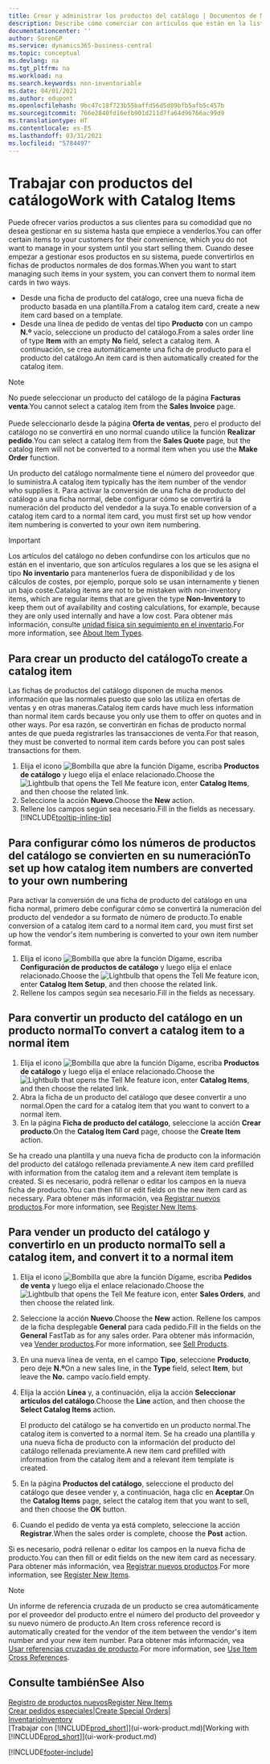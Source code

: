 ```yaml
---
title: Crear y administrar los productos del catálogo | Documentos de Microsoft
description: Describe cómo comerciar con artículos que están en la lista de artículos de proveedores pero no en su propia lista de artículos.
documentationcenter: ''
author: SorenGP
ms.service: dynamics365-business-central
ms.topic: conceptual
ms.devlang: na
ms.tgt_pltfrm: na
ms.workload: na
ms.search.keywords: non-inventoriable
ms.date: 04/01/2021
ms.author: edupont
ms.openlocfilehash: 9bc47c18f723b55baffd56d5d89bfb5afb5c457b
ms.sourcegitcommit: 766e2840fd16efb901d211d7fa64d96766ac99d9
ms.translationtype: HT
ms.contentlocale: es-ES
ms.lasthandoff: 03/31/2021
ms.locfileid: "5784497"
---
```

# <a name="work-with-catalog-items"></a><span data-ttu-id="ae80b-103">Trabajar con productos del catálogo</span><span class="sxs-lookup"><span data-stu-id="ae80b-103">Work with Catalog Items</span></span>
<span data-ttu-id="ae80b-104">Puede ofrecer varios productos a sus clientes para su comodidad que no desea gestionar en su sistema hasta que empiece a venderlos.</span><span class="sxs-lookup"><span data-stu-id="ae80b-104">You can offer certain items to your customers for their convenience, which you do not want to manage in your system until you start selling them.</span></span> <span data-ttu-id="ae80b-105">Cuando desee empezar a gestionar esos productos en su sistema, puede convertirlos en fichas de productos normales de dos formas.</span><span class="sxs-lookup"><span data-stu-id="ae80b-105">When you want to start managing such items in your system, you can convert them to normal item cards in two ways.</span></span>

* <span data-ttu-id="ae80b-106">Desde una ficha de producto del catálogo, cree una nueva ficha de producto basada en una plantilla.</span><span class="sxs-lookup"><span data-stu-id="ae80b-106">From a catalog item card, create a new item card based on a template.</span></span>
* <span data-ttu-id="ae80b-107">Desde una línea de pedido de ventas del tipo **Producto** con un campo **N.º** vacío, seleccione un producto del catálogo.</span><span class="sxs-lookup"><span data-stu-id="ae80b-107">From a sales order line of type **Item** with an empty **No** field, select a catalog item.</span></span> <span data-ttu-id="ae80b-108">A continuación, se crea automáticamente una ficha de producto para el producto del catálogo.</span><span class="sxs-lookup"><span data-stu-id="ae80b-108">An item card is then automatically created for the catalog item.</span></span>

> [!NOTE]  
> <span data-ttu-id="ae80b-109">No puede seleccionar un producto del catálogo de la página **Facturas venta**.</span><span class="sxs-lookup"><span data-stu-id="ae80b-109">You cannot select a catalog item from the **Sales Invoice** page.</span></span><br /><br />
> <span data-ttu-id="ae80b-110">Puede seleccionarlo desde la página **Oferta de ventas**, pero el producto del catálogo no se convertirá en uno normal cuando utilice la función **Realizar pedido**.</span><span class="sxs-lookup"><span data-stu-id="ae80b-110">You can select a catalog item from the **Sales Quote** page, but the catalog item will not be converted to a normal item when you use the **Make Order** function.</span></span>

<span data-ttu-id="ae80b-111">Un producto del catálogo normalmente tiene el número del proveedor que lo suministra.</span><span class="sxs-lookup"><span data-stu-id="ae80b-111">A catalog item typically has the item number of the vendor who supplies it.</span></span> <span data-ttu-id="ae80b-112">Para activar la conversión de una ficha de producto del catálogo a una ficha normal, debe configurar cómo se convertirá la numeración del producto del vendedor a la suya.</span><span class="sxs-lookup"><span data-stu-id="ae80b-112">To enable conversion of a catalog item card to a normal item card, you must first set up how vendor item numbering is converted to your own item numbering.</span></span>   

> [!Important]
> <span data-ttu-id="ae80b-113">Los artículos del catálogo no deben confundirse con los artículos que no están en el inventario, que son artículos regulares a los que se les asigna el tipo **No inventario** para mantenerlos fuera de disponibilidad y de los cálculos de costes, por ejemplo, porque solo se usan internamente y tienen un bajo coste.</span><span class="sxs-lookup"><span data-stu-id="ae80b-113">Catalog items are not to be mistaken with non-inventory items, which are regular items that are given the type **Non-Inventory** to keep them out of availability and costing calculations, for example, because they are only used internally and have a low cost.</span></span> <span data-ttu-id="ae80b-114">Para obtener más información, consulte [unidad física sin seguimiento en el inventario](inventory-about-item-types.md).</span><span class="sxs-lookup"><span data-stu-id="ae80b-114">For more information, see [About Item Types](inventory-about-item-types.md).</span></span>

## <a name="to-create-a-catalog-item"></a><span data-ttu-id="ae80b-115">Para crear un producto del catálogo</span><span class="sxs-lookup"><span data-stu-id="ae80b-115">To create a catalog item</span></span>
<span data-ttu-id="ae80b-116">Las fichas de productos del catálogo disponen de mucha menos información que las normales puesto que solo las utiliza en ofertas de ventas y en otras maneras.</span><span class="sxs-lookup"><span data-stu-id="ae80b-116">Catalog item cards have much less information than normal item cards because you only use them to offer on quotes and in other ways.</span></span> <span data-ttu-id="ae80b-117">Por esa razón, se convertirán en fichas de producto normal antes de que pueda registrarles las transacciones de venta.</span><span class="sxs-lookup"><span data-stu-id="ae80b-117">For that reason, they must be converted to normal item cards before you can post sales transactions for them.</span></span>

1. <span data-ttu-id="ae80b-118">Elija el icono ![Bombilla que abre la función Dígame](media/ui-search/search_small.png "Dígame qué desea hacer"), escriba **Productos de catálogo** y luego elija el enlace relacionado.</span><span class="sxs-lookup"><span data-stu-id="ae80b-118">Choose the ![Lightbulb that opens the Tell Me feature](media/ui-search/search_small.png "Tell me what you want to do") icon, enter **Catalog Items**, and then choose the related link.</span></span>
2. <span data-ttu-id="ae80b-119">Seleccione la acción **Nuevo**.</span><span class="sxs-lookup"><span data-stu-id="ae80b-119">Choose the **New** action.</span></span>
3. <span data-ttu-id="ae80b-120">Rellene los campos según sea necesario.</span><span class="sxs-lookup"><span data-stu-id="ae80b-120">Fill in the fields as necessary.</span></span> [!INCLUDE[tooltip-inline-tip](includes/tooltip-inline-tip_md.md)]

## <a name="to-set-up-how-catalog-item-numbers-are-converted-to-your-own-numbering"></a><span data-ttu-id="ae80b-121">Para configurar cómo los números de productos del catálogo se convierten en su numeración</span><span class="sxs-lookup"><span data-stu-id="ae80b-121">To set up how catalog item numbers are converted to your own numbering</span></span>
<span data-ttu-id="ae80b-122">Para activar la conversión de una ficha de producto del catálogo en una ficha normal, primero debe configurar cómo se convertirá la numeración del producto del vendedor a su formato de número de producto.</span><span class="sxs-lookup"><span data-stu-id="ae80b-122">To enable conversion of a catalog item card to a normal item card, you must first set up how the vendor's item numbering is converted to your own item number format.</span></span>

1. <span data-ttu-id="ae80b-123">Elija el icono ![Bombilla que abre la función Dígame](media/ui-search/search_small.png "Dígame qué desea hacer"), escriba **Configuración de productos de catálogo** y luego elija el enlace relacionado.</span><span class="sxs-lookup"><span data-stu-id="ae80b-123">Choose the ![Lightbulb that opens the Tell Me feature](media/ui-search/search_small.png "Tell me what you want to do") icon, enter **Catalog Item Setup**, and then choose the related link.</span></span>
2. <span data-ttu-id="ae80b-124">Rellene los campos según sea necesario.</span><span class="sxs-lookup"><span data-stu-id="ae80b-124">Fill in the fields as necessary.</span></span>

## <a name="to-convert-a-catalog-item-to-a-normal-item"></a><span data-ttu-id="ae80b-125">Para convertir un producto del catálogo en un producto normal</span><span class="sxs-lookup"><span data-stu-id="ae80b-125">To convert a catalog item to a normal item</span></span>
1. <span data-ttu-id="ae80b-126">Elija el icono ![Bombilla que abre la función Dígame](media/ui-search/search_small.png "Dígame qué desea hacer"), escriba **Productos de catálogo** y luego elija el enlace relacionado.</span><span class="sxs-lookup"><span data-stu-id="ae80b-126">Choose the ![Lightbulb that opens the Tell Me feature](media/ui-search/search_small.png "Tell me what you want to do") icon, enter **Catalog Items**, and then choose the related link.</span></span>
2. <span data-ttu-id="ae80b-127">Abra la ficha de un producto del catálogo que desee convertir a uno normal.</span><span class="sxs-lookup"><span data-stu-id="ae80b-127">Open the card for a catalog item that you want to convert to a normal item.</span></span>
3. <span data-ttu-id="ae80b-128">En la página **Ficha de producto del catálogo**, seleccione la acción **Crear producto**.</span><span class="sxs-lookup"><span data-stu-id="ae80b-128">On the **Catalog Item Card** page, choose the **Create Item** action.</span></span>

<span data-ttu-id="ae80b-129">Se ha creado una plantilla y una nueva ficha de producto con la información del producto del catálogo rellenada previamente.</span><span class="sxs-lookup"><span data-stu-id="ae80b-129">A new item card prefilled with information from the catalog item and a relevant item template is created.</span></span> <span data-ttu-id="ae80b-130">Si es necesario, podrá rellenar o editar los campos en la nueva ficha de producto.</span><span class="sxs-lookup"><span data-stu-id="ae80b-130">You can then fill or edit fields on the new item card as necessary.</span></span> <span data-ttu-id="ae80b-131">Para obtener más información, vea [Registrar nuevos productos](inventory-how-register-new-items.md).</span><span class="sxs-lookup"><span data-stu-id="ae80b-131">For more information, see [Register New Items](inventory-how-register-new-items.md).</span></span>

## <a name="to-sell-a-catalog-item-and-convert-it-to-a-normal-item"></a><span data-ttu-id="ae80b-132">Para vender un producto del catálogo y convertirlo en un producto normal</span><span class="sxs-lookup"><span data-stu-id="ae80b-132">To sell a catalog item, and convert it to a normal item</span></span>
1. <span data-ttu-id="ae80b-133">Elija el icono ![Bombilla que abre la función Dígame](media/ui-search/search_small.png "Dígame qué desea hacer"), escriba **Pedidos de venta** y luego elija el enlace relacionado.</span><span class="sxs-lookup"><span data-stu-id="ae80b-133">Choose the ![Lightbulb that opens the Tell Me feature](media/ui-search/search_small.png "Tell me what you want to do") icon, enter **Sales Orders**, and then choose the related link.</span></span>
2. <span data-ttu-id="ae80b-134">Seleccione la acción **Nuevo**.</span><span class="sxs-lookup"><span data-stu-id="ae80b-134">Choose the **New** action.</span></span> <span data-ttu-id="ae80b-135">Rellene los campos de la ficha desplegable **General** para cada pedido.</span><span class="sxs-lookup"><span data-stu-id="ae80b-135">Fill in the fields on the **General** FastTab as for any sales order.</span></span> <span data-ttu-id="ae80b-136">Para obtener más información, vea [Vender productos](sales-how-sell-products.md).</span><span class="sxs-lookup"><span data-stu-id="ae80b-136">For more information, see [Sell Products](sales-how-sell-products.md).</span></span>
3. <span data-ttu-id="ae80b-137">En una nueva línea de venta, en el campo **Tipo**, seleccione **Producto**, pero deje **N.º**</span><span class="sxs-lookup"><span data-stu-id="ae80b-137">On a new sales line, in the **Type** field, select **Item**, but leave the **No.**</span></span> <span data-ttu-id="ae80b-138">campo vacío.</span><span class="sxs-lookup"><span data-stu-id="ae80b-138">field empty.</span></span>
4. <span data-ttu-id="ae80b-139">Elija la acción **Línea** y, a continuación, elija la acción **Seleccionar artículos del catálogo**.</span><span class="sxs-lookup"><span data-stu-id="ae80b-139">Choose the **Line** action, and then choose the **Select Catalog Items** action.</span></span>

    <span data-ttu-id="ae80b-140">El producto del catálogo se ha convertido en un producto normal.</span><span class="sxs-lookup"><span data-stu-id="ae80b-140">The catalog item is converted to a normal item.</span></span> <span data-ttu-id="ae80b-141">Se ha creado una plantilla y una nueva ficha de producto con la información del producto del catálogo rellenada previamente.</span><span class="sxs-lookup"><span data-stu-id="ae80b-141">A new item card prefilled with information from the catalog item and a relevant item template is created.</span></span>
5. <span data-ttu-id="ae80b-142">En la página **Productos del catálogo**, seleccione el producto del catálogo que desee vender y, a continuación, haga clic en **Aceptar**.</span><span class="sxs-lookup"><span data-stu-id="ae80b-142">On the **Catalog Items** page, select the catalog item that you want to sell, and then choose the **OK** button.</span></span>
6. <span data-ttu-id="ae80b-143">Cuando el pedido de venta ya está completo, seleccione la acción **Registrar**.</span><span class="sxs-lookup"><span data-stu-id="ae80b-143">When the sales order is complete, choose the **Post** action.</span></span>

<span data-ttu-id="ae80b-144">Si es necesario, podrá rellenar o editar los campos en la nueva ficha de producto.</span><span class="sxs-lookup"><span data-stu-id="ae80b-144">You can then fill or edit fields on the new item card as necessary.</span></span> <span data-ttu-id="ae80b-145">Para obtener más información, vea [Registrar nuevos productos](inventory-how-register-new-items.md).</span><span class="sxs-lookup"><span data-stu-id="ae80b-145">For more information, see [Register New Items](inventory-how-register-new-items.md).</span></span>

> [!NOTE]  
>   <span data-ttu-id="ae80b-146">Un informe de referencia cruzada de un producto se crea automáticamente por el proveedor del producto entre el número del producto del proveedor y su nuevo número de producto.</span><span class="sxs-lookup"><span data-stu-id="ae80b-146">An Item cross reference record is automatically created for the vendor of the item between the vendor's item number and your new item number.</span></span> <span data-ttu-id="ae80b-147">Para obtener más información, vea [Usar referencias cruzadas de producto](inventory-how-use-item-cross-refs.md).</span><span class="sxs-lookup"><span data-stu-id="ae80b-147">For more information, see [Use Item Cross References](inventory-how-use-item-cross-refs.md).</span></span>

## <a name="see-also"></a><span data-ttu-id="ae80b-148">Consulte también</span><span class="sxs-lookup"><span data-stu-id="ae80b-148">See Also</span></span>
[<span data-ttu-id="ae80b-149">Registro de productos nuevos</span><span class="sxs-lookup"><span data-stu-id="ae80b-149">Register New Items</span></span>](inventory-how-register-new-items.md)  
<span data-ttu-id="ae80b-150">[Crear pedidos especiales](sales-how-to-create-special-orders.md)|</span><span class="sxs-lookup"><span data-stu-id="ae80b-150">[Create Special Orders](sales-how-to-create-special-orders.md)|</span></span>  
[<span data-ttu-id="ae80b-151">Inventario</span><span class="sxs-lookup"><span data-stu-id="ae80b-151">Inventory</span></span>](inventory-manage-inventory.md)  
<span data-ttu-id="ae80b-152">[Trabajar con [!INCLUDE[prod_short](includes/prod_short.md)]](ui-work-product.md)</span><span class="sxs-lookup"><span data-stu-id="ae80b-152">[Working with [!INCLUDE[prod_short](includes/prod_short.md)]](ui-work-product.md)</span></span>


[!INCLUDE[footer-include](includes/footer-banner.md)]